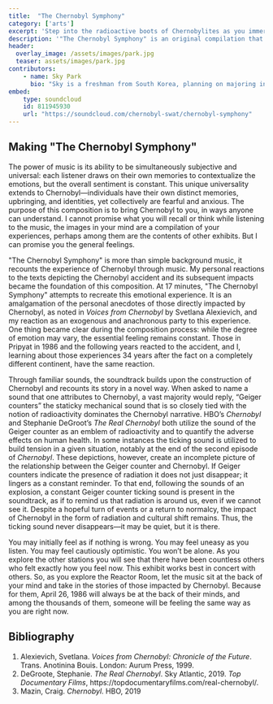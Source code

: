 ```yaml
---
title:  "The Chernobyl Symphony"
category: ['arts']
excerpt: 'Step into the radioactive boots of Chernobylites as you immerse yourself in "The Chernobyl Symphony".'
description: '"The Chernobyl Symphony" is an original compilation that devises the stories from Chernobyl through music. The composition draws on the experiences of Chernobylites, a term referring to individuals affected by Chernobyl, from a variety of primary and secondary sources. "The Chernobyl Symphony" attempts to evoke emotions similar to those felt by the Chernobylites with a mixture of iconic sounds like the ticking geiger counter, and orchestral pieces.'
header:
  overlay_image: /assets/images/park.jpg
  teaser: assets/images/park.jpg
contributors:
    - name: Sky Park
      bio: "Sky is a freshman from South Korea, planning on majoring in Political Science and Economics. He runs for the Swarthmore Men’s Track and Field team, and is also a part of the Swarthmore Mock Trial team."
embed:
    type: soundcloud
    id: 811945930
    url: "https://soundcloud.com/chernobyl-swat/chernobyl-symphony"
---
```


## Making "The Chernobyl Symphony"

The power of music is its ability to be simultaneously subjective and universal: each listener draws on their own memories to contextualize the emotions, but the overall sentiment is constant. This unique universality extends to Chernobyl—individuals have their own distinct memories, upbringing, and identities, yet collectively are fearful and anxious. The purpose of this composition is to bring Chernobyl to you, in ways anyone can understand. I cannot promise what you will recall or think while listening to the music, the images in your mind are a compilation of your experiences, perhaps among them are the contents of other exhibits. But I can promise you the general feelings. 

"The Chernobyl Symphony" is more than simple background music, it recounts the experience of Chernobyl through music. My personal  reactions to the texts depicting the Chernobyl accident and its subsequent impacts became the foundation of this composition. At 17 minutes, "The Chernobyl Symphony" attempts to recreate this emotional experience. It is an amalgamation of the personal anecdotes of those directly impacted by Chernobyl, as noted in *Voices from Chernobyl* by Svetlana Alexievich, and my reaction as an exogenous and anachronous party to this experience. One thing became clear during the composition process: while the degree of emotion may vary, the essential feeling remains constant. Those in Pripyat in 1986 and the following years reacted to the accident, and I, learning about those experiences 34 years after the fact on a completely different continent, have the same reaction. 

Through familiar sounds, the soundtrack builds upon the construction of Chernobyl and recounts its story in a novel way. When asked to name a sound that one attributes to Chernobyl, a vast majority would reply, “Geiger counters” the staticky mechanical sound that is so closely tied with the notion of radioactivity dominates the Chernobyl narrative. HBO’s *Chernobyl* and Stephanie DeGroot’s *The Real Chernobyl* both utilize the sound of the Geiger counter as an emblem of radioactivity and to quantify the adverse effects on human health. In some instances the ticking sound is utilized to build tension in a given situation, notably at the end of the second episode of *Chernobyl*. These depictions, however, create an incomplete picture of the relationship between the Geiger counter and Chernobyl. If Geiger counters indicate the presence of radiation it does not just disappear; it lingers as a constant reminder. To that end, following the sounds of an explosion, a constant Geiger counter ticking sound is present in the soundtrack, as if to remind us that radiation is around us, even if we cannot see it. Despite a hopeful turn of events or a return to normalcy, the impact of Chernobyl in the form of radiation and cultural shift remains. Thus, the ticking sound never disappears—it may be quiet, but it is there.

You may initially feel as if nothing is wrong. You may feel uneasy as you listen. You may feel cautiously optimistic. You won’t be alone. As you explore the other stations you will see that there have been countless others who felt exactly how you feel now. This exhibit works best in concert with others. So, as you explore the Reactor Room, let the music sit at the back of your mind and take in the stories of those impacted by Chernobyl. Because for them, April 26, 1986 will always be at the back of their minds, and among the thousands of them, someone will be feeling the same way as you are right now.
    
## Bibliography


<div class="footnotes">
  <ol>
    <li>Alexievich, Svetlana. <em>Voices from Chernobyl: Chronicle of the Future</em>. Trans. Anotinina Bouis. London: Aurum Press, 1999.</li>
    <li>DeGroote, Stephanie. <em>The Real Chernobyl</em>. Sky Atlantic, 2019. <em>Top Documentary Films</em>, https://topdocumentaryfilms.com/real-chernobyl/.</li>
    <li>Mazin, Craig. <em>Chernobyl</em>. HBO, 2019</li>
  </ol>
</div>